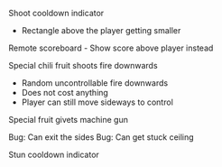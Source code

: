 <!-- Poop stuns -->
<!-- Poop recoil -->

<!-- Can't shoot when stunned -->

<!-- Monkey states -->
  <!-- - Default: 🐵 -->


<!-- Frusterende walking speed, encourager hoppe -->

<!-- Using poop costs 1 food -->

Shoot cooldown indicator
 - Rectangle above the player getting smaller

Remote scoreboard - Show score above player instead

Special chili fruit shoots fire downwards
  - Random uncontrollable fire downwards
  - Does not cost anything
  - Player can still move sideways to control

Special fruit givets machine gun


Bug: Can exit the sides
Bug: Can get stuck ceiling

Stun cooldown indicator
